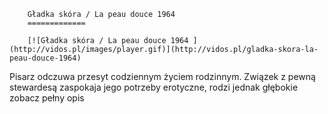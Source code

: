 
        Gładka skóra / La peau douce 1964 
        =============
        
        [![Gładka skóra / La peau douce 1964 ](http://vidos.pl/images/player.gif)](http://vidos.pl/gladka-skora-la-peau-douce-1964)
        
        
 Pisarz odczuwa przesyt codziennym życiem rodzinnym. Związek z pewną stewardesą zaspokaja jego potrzeby erotyczne, rodzi jednak głębokie zobacz pełny opis
    